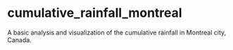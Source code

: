 # cumulative_rainfall_montreal
A basic analysis and visualization of the cumulative rainfall in Montreal city, Canada.
